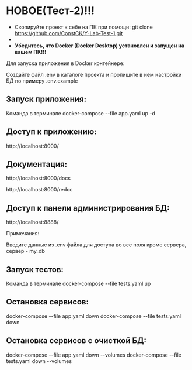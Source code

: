 # НОВОЕ(Тест-2)!!!

* Скопируйте проект к себе на ПК при помощи: git clone https://github.com/ConstCK/Y-Lab-Test-1.git
* 
* **Убедитесь, что Docker (Docker Desktop) установлен и запущен на вашем ПК!!!**

Для запуска приложения в Docker контейнере:

Создайте файл .env в каталоге проекта и пропишите в нем настройки БД по примеру .env.example

## Запуск приложения:

Команда в терминале docker-compose --file app.yaml up -d

## Доступ к приложению:

http://localhost:8000/

## Документация:

http://localhost:8000/docs

http://localhost:8000/redoc

## Доступ к панели администрирования БД:

http://localhost:8888/

Примечания:

Введите данные из .env файла для доступа во все поля кроме сервера, сервер - my_db

## Запуск тестов:

Команда в терминале docker-compose --file tests.yaml up 

## Остановка сервисов:

docker-compose --file app.yaml down 
docker-compose --file tests.yaml down

## Остановка сервисов с очисткой БД:

docker-compose --file app.yaml down --volumes
docker-compose --file tests.yaml down --volumes


